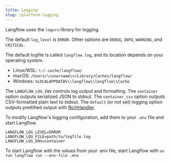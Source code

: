 ```yaml
---
title: Logging
slug: /platform-logging
---
```


Langflow uses the `loguru` library for logging.

The default `log_level` is `ERROR`. Other options are `DEBUG`, `INFO`, `WARNING`, and `CRITICAL`.

The default logfile is called `langflow.log`, and its location depends on your operating system.

* Linux/WSL: `\~/.cache/langflow/`
* macOS: `/Users/\<username\>/Library/Caches/langflow/`
* Windows: `%LOCALAPPDATA%\\langflow\\langflow\\Cache`

The `LANGFLOW_LOG_ENV` controls log output and formatting. The `container` option outputs serialized JSON to stdout. The `container_csv` option outputs CSV-formatted plain text to stdout. The `default` (or not set) logging option outputs prettified output with [RichHandler](https://rich.readthedocs.io/en/stable/reference/logging.html).

To modify Langflow's logging configuration, add them to your `.env` file and start Langflow.

```text
LANGFLOW_LOG_LEVEL=ERROR
LANGFLOW_LOG_FILE=path/to/logfile.log
LANGFLOW_LOG_ENV=container
```

To start Langflow with the values from your .env file, start Langflow with `uv run langflow run --env-file .env`
